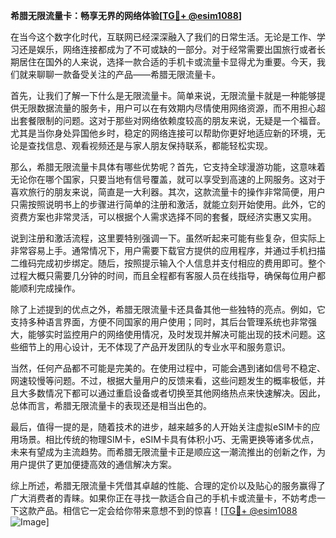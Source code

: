 **希腊无限流量卡：畅享无界的网络体验[[TG💪+ @esim1088](https://t.me/s/esim1088)]**

在当今这个数字化时代，互联网已经深深融入了我们的日常生活。无论是工作、学习还是娱乐，网络连接都成为了不可或缺的一部分。对于经常需要出国旅行或者长期居住在国外的人来说，选择一款合适的手机卡或流量卡显得尤为重要。今天，我们就来聊聊一款备受关注的产品——希腊无限流量卡。

首先，让我们了解一下什么是无限流量卡。简单来说，无限流量卡就是一种能够提供无限数据流量的服务卡，用户可以在有效期内尽情使用网络资源，而不用担心超出套餐限制的问题。这对于那些对网络依赖度较高的朋友来说，无疑是一个福音。尤其是当你身处异国他乡时，稳定的网络连接可以帮助你更好地适应新的环境，无论是查找信息、观看视频还是与家人朋友保持联系，都能轻松实现。

那么，希腊无限流量卡具体有哪些优势呢？首先，它支持全球漫游功能，这意味着无论你在哪个国家，只要当地有信号覆盖，就可以享受到高速的上网服务。这对于喜欢旅行的朋友来说，简直是一大利器。其次，这款流量卡的操作非常简便，用户只需按照说明书上的步骤进行简单的注册和激活，就能立刻开始使用。此外，它的资费方案也非常灵活，可以根据个人需求选择不同的套餐，既经济实惠又实用。

说到注册和激活流程，这里要特别强调一下。虽然听起来可能有些复杂，但实际上非常容易上手。通常情况下，用户需要下载官方提供的应用程序，并通过手机扫描二维码完成初步绑定。随后，按照提示输入个人信息并支付相应的费用即可。整个过程大概只需要几分钟的时间，而且全程都有客服人员在线指导，确保每位用户都能顺利完成操作。

除了上述提到的优点之外，希腊无限流量卡还具备其他一些独特的亮点。例如，它支持多种语言界面，方便不同国家的用户使用；同时，其后台管理系统也非常强大，能够实时监控用户的网络使用情况，及时发现并解决可能出现的技术问题。这些细节上的用心设计，无不体现了产品开发团队的专业水平和服务意识。

当然，任何产品都不可能是完美的。在使用过程中，可能会遇到诸如信号不稳定、网速较慢等问题。不过，根据大量用户的反馈来看，这些问题发生的概率极低，并且大多数情况下都可以通过重启设备或者切换至其他网络热点来快速解决。因此，总体而言，希腊无限流量卡的表现还是相当出色的。

最后，值得一提的是，随着技术的进步，越来越多的人开始关注虚拟eSIM卡的应用场景。相比传统的物理SIM卡，eSIM卡具有体积小巧、无需更换等诸多优点，未来有望成为主流趋势。而希腊无限流量卡正是顺应这一潮流推出的创新之作，为用户提供了更加便捷高效的通信解决方案。

综上所述，希腊无限流量卡凭借其卓越的性能、合理的定价以及贴心的服务赢得了广大消费者的青睐。如果你正在寻找一款适合自己的手机卡或流量卡，不妨考虑一下这款产品。相信它一定会给你带来意想不到的惊喜！[[TG💪+ @esim1088](https://t.me/s/esim1088) ![Image](https://i.postimg.cc/4NQfJmqS/Snipaste-2025-05-13-00-14-12.png)]